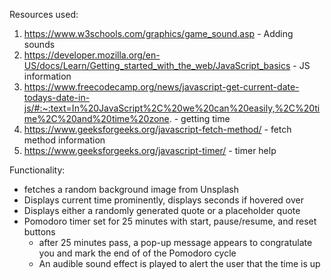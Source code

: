 Resources used:
1) https://www.w3schools.com/graphics/game_sound.asp - Adding sounds
2) https://developer.mozilla.org/en-US/docs/Learn/Getting_started_with_the_web/JavaScript_basics - JS information
3) https://www.freecodecamp.org/news/javascript-get-current-date-todays-date-in-js/#:~:text=In%20JavaScript%2C%20we%20can%20easily,%2C%20time%2C%20and%20time%20zone. - getting time
4) https://www.geeksforgeeks.org/javascript-fetch-method/ - fetch method information
5) https://www.geeksforgeeks.org/javascript-timer/ - timer help


Functionality:
* fetches a random background image from Unsplash
* Displays current time prominently, displays seconds if hovered over
* Displays either a randomly generated quote or a placeholder quote
* Pomodoro timer set for 25 minutes with start, pause/resume, and reset buttons
    * after 25 minutes pass, a pop-up message appears to congratulate you and mark the end of of the Pomodoro cycle
    * An audible sound effect is played to alert the user that the time is up